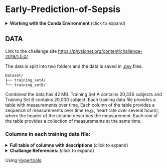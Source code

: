 # Early-Prediction-of-Sepsis

<details>
<summary><b>Working with the Conda Environment</b> (click to expand)</summary>
<br>

## Setting Up the Conda Environment

This project uses a conda environment to manage dependencies. To set up the environment on your local machine, follow these steps:

1. **Install Miniconda or Anaconda**:

   If you haven't already, install Miniconda or Anaconda on your machine. Visit [Miniconda](https://docs.conda.io/en/latest/miniconda.html) or [Anaconda](https://www.anaconda.com/products/individual) for installation instructions.

2. **Create the Environment**:

   Navigate to the project directory and run the following command to create a conda environment from the `environment.yml` file:

```bash
conda env create -f environment.yml
```

3. **Activate the Environment**:

    Once the environment is created, you can activate it using:

```bash
conda activate myenv
```

Replace `myenv` with the name of the environment specified in the `environment.yml` file.

## Working with the Conda Environment

### Installing Additional Packages

If you need to install additional packages, make sure to activate the environment and use:

```bash
conda install package-name
```

Or, if the package is only available via pip (still check installation guide for the specific package):

```bash
pip install package-name
```

There may be other ways to install a package for example using `conda-forge`  ( `conda install package -c conda-forge` ) so always look for instructions online.

### Updating the Environment

If you've added new packages or made other changes to the environment that you want to share with the team, you can update the `environment.yml` file by running:

```bash
conda env export --from-history > environment.yml
```

**Note:** The yml file contains `prefix` field which relates to the path of the environment **locally**, conda however, doesn't care and besides manually deleting the line there doens't seem to be a way to avoid creating that line when exporting.

**Note:** Use the `--from-history` flag to only include packages you've explicitly installed, avoiding platform-specific packages in the environment file.

### Sharing Changes

After updating the `environment.yml` file, commit and push the changes to the GitHub repository so the team members can update their environments by running:

```bash
conda env update --file environment.yml --prune
```

The `--prune` option removes any dependencies that are no longer needed from the environment.

### Adding conda environment to JupyterLab

To make your conda environment visible to JupyterLab you need to add your environment by creating a kernel spec:

```bash
python -m ipykernel install --user --name YourEnvironmentName --display-name "Display Name"
```

### Running JupyterLab

1. Intall JupyterLab:

```bash
pip3 install jupyter
```

2. Navigate to the notebooks directory:

```bash
cd notebooks
```

3. Run JupyterLab

```bash
jupyter lab
```

</details>

## DATA

Link to the challenge site https://physionet.org/content/challenge-2019/1.0.0/

The data is split into two folders and the data is saved in [.psv](https://docs.amperity.com/reference/format_psv.html) files:

```sh
Dataset/
├── training_setA/
└── training_setB/
```

Combined the data has 42 MB. Training Set A contains 20,336 subjects and Training Set B contains 20,000 subject. Each training data file provides a table with measurements over time. Each column of the table provides a sequence of measurements over time (e.g., heart rate over several hours), where the header of the column describes the measurement. Each row of the table provides a collection of measurements at the same time.

### Columns in each training data file:

<details>
<summary><b>Full table of columns with descriptions</b> (click to expand)</summary>
<br>

| Variable Name       | Description                                                               |
|---------------------|---------------------------------------------------------------------------|
**Vital Signs (columns 1-8)**
| HR                  | Heart rate (beats per minute)                                             |
| O2Sat               | Pulse oximetry (%)                                                        |
| Temp                | Temperature (Deg C)                                                       |
| SBP                 | Systolic BP (mm Hg)                                                       |
| MAP                 | Mean arterial pressure (mm Hg)                                            |
| DBP                 | Diastolic BP (mm Hg)                                                      |
| Resp                | Respiration rate (breaths per minute)                                     |
| EtCO2               | End tidal carbon dioxide (mm Hg)                                          |
**Laboratory Values (columns 9-34)**
| BaseExcess          | Measure of excess bicarbonate (mmol/L)                                    |
| HCO3                | Bicarbonate (mmol/L)                                                      |
| FiO2                | Fraction of inspired oxygen (%)                                           |
| pH                  | N/A                                                                       |
| PaCO2               | Partial pressure of carbon dioxide from arterial blood (mm Hg)            |
| SaO2                | Oxygen saturation from arterial blood (%)                                 |
| AST                 | Aspartate transaminase (IU/L)                                             |
| BUN                 | Blood urea nitrogen (mg/dL)                                               |
| Alkalinephos        | Alkaline phosphatase (IU/L)                                               |
| Calcium             | (mg/dL)                                                                   |
| Chloride            | (mmol/L)                                                                  |
| Creatinine          | (mg/dL)                                                                   |
| Bilirubin_direct    | Bilirubin direct (mg/dL)                                                  |
| Glucose             | Serum glucose (mg/dL)                                                     |
| Lactate             | Lactic acid (mg/dL)                                                       |
| Magnesium           | (mmol/dL)                                                                 |
| Phosphate           | (mg/dL)                                                                   |
| Potassium           | (mmol/L)                                                                  |
| Bilirubin_total     | Total bilirubin (mg/dL)                                                   |
| TroponinI           | Troponin I (ng/mL)                                                        |
| Hct                 | Hematocrit (%)                                                            |
| Hgb                 | Hemoglobin (g/dL)                                                         |
| PTT                 | Partial thromboplastin time (seconds)                                     |
| WBC                 | Leukocyte count (count*10^3/µL)                                           |
| Fibrinogen          | (mg/dL)                                                                   |
| Platelets           | (count*10^3/µL)                                                           |
**Demographics (columns 35-40)**
| Age                 | Years (100 for patients 90 or above)                                      |
| Gender              | Female (0) or Male (1)                                                    |
| Unit1               | Administrative identifier for ICU unit (MICU)                             |
| Unit2               | Administrative identifier for ICU unit (SICU)                             |
| HospAdmTime         | Hours between hospital admit and ICU admit                                |
| ICULOS              | ICU length-of-stay (hours since ICU admit)                                |
**Outcome (column 41)**
| SepsisLabel         | For sepsis patients, SepsisLabel is 1 if t≥tsepsis-6 and 0 if t<tsepsis-6. For non-sepsis patients, SepsisLabel is 0. |

</details>

<details>
<summary><b>Challange References:</b> (click to expand)</summary>
<br>

1. **The Signature-Based Model for Early Detection of Sepsis From Electronic Health Records in the Intensive Care Unit**

   [link](https://physionet.org/content/challenge-2019/1.0.0/papers/CinC2019-014.pdf)

   - **Team**: James Morrill, Andrey Kormilitzin, Alejo Nevado-Holgado, Sumanth Swaminathan, Sam Howison, Terry Lyons (University of Oxford, Iterex Therapeutics)
   - **Abstract**: Introduced a signature-based regression model for sepsis detection from ICU patient data, achieving the highest utility function score (0.360) and ranking 1st in the PhysioNet Challenge 2019. The model utilizes gradient boosting machines and signature features from patient time-series data to predict sepsis risk at every time interval post-admission.

   #### What the Team Did

   - Developed a new machine learning approach using signature transformation to extract features from time-series physiological data of ICU patients, enhancing prediction accuracy for sepsis onset.
   - Implemented a gradient boosting machine algorithm that leverages both current time-point data and extracted signature features to model sepsis effects longitudinally.
   - Conducted a detailed analysis of various feature sets, including hand-crafted features and signature transformations, to evaluate their predictive power and impact on model performance.
   - Employed stratified 5-fold cross-validation and light gbm for model training and validation, optimizing for a utility score that considers the trade-offs between true positives, false positives, and timely prediction.

   #### What They Found Useful

   - Signature features significantly improved model performance by providing a comprehensive summary of longitudinal physiological measurements, distinguishing between septic and non-septic cases effectively.
   - The inclusion of hand-crafted features, such as ShockIndex and BUN/CR ratios, alongside signature transformations, showcased a systematic improvement in predicting sepsis risk.
   - The model achieved an AUC ROC of 0.868, demonstrating its efficacy in screening for sepsis risk with the ability to predict sepsis cases correctly in 65.3% of instances, often well before the onset.

   #### Challenges and Limitations

   - Despite the model's high utility score and AUC ROC, achieving the desired balance between sensitivity and specificity for clinical application remains a challenge, particularly in predicting sepsis within the crucial 6-hour window prior to onset.
   - The study focuses on the utility function optimization, which might not fully encapsulate the clinical nuances of sepsis prediction and management within the ICU setting.

   #### Future Directions

   - Explore the potential of signature-based models in other clinical prediction tasks, leveraging the method's ability to process complex time-series data effectively.
   - Investigate the integration of more diverse data sources and feature engineering techniques to further enhance the predictive accuracy and timeliness of sepsis detection.
   - Evaluate the model's performance in a real-world clinical setting, focusing on its utility as a decision-support tool for healthcare professionals in the intensive care unit.

2. **A Multi-Task Imputation and Classification Neural Architecture for Early Prediction of Sepsis from Multivariate Clinical Time Series**

   [link](https://physionet.org/content/challenge-2019/1.0.0/papers/CinC2019-110.pdf)

   - **Team**: Yale Chang, Jonathan Rubin, Gregory Boverman, Shruti Vij, Asif Rahman, Annamalai Natarajan, Saman Parvaneh (Philips Research North America, Cambridge, USA)
   - **Abstract**: This work focuses on early sepsis prediction using multivariate clinical time series data. The authors employed a recurrent imputation model (RITS) for handling missing data, followed by a Temporal Convolutional Network (TCN) for prediction. A custom time-dependent weighting approach for error types in the loss function was applied. The model achieved a utility score of 0.328 in the PhysioNet Computing in Cardiology Challenge 2019, placing 9th, and an improved version later reached a utility score of 0.342 in a follow-up event, securing 2nd place.

   #### What the Team Did

   - Developed a multi-task neural architecture combining recurrent imputation for time series (RITS) with Temporal Convolutional Networks (TCN) for early detection of sepsis.
   - Introduced a novel set of features that model the missingness in clinical data, enhancing the prediction model's accuracy.
   - Employed a custom-designed loss function incorporating time-dependent weights to manage different error types, effectively balancing the trade-offs between early, on-time, and late predictions of sepsis.
   - Conducted experiments on a real-world dataset provided by the PhysioNet/Computing in Cardiology Challenge 2019, demonstrating the proposed model's effectiveness in sepsis prediction.

   #### What They Found Useful

   - The RITS approach for imputing missing values significantly outperformed traditional imputation methods, providing a strong foundation for accurate sepsis prediction.
   - The TCN model was chosen for its efficiency in handling long historical sequences and its ability to make predictions at any point during the ICU stay without future data leakage.
   - The custom loss function tailored for the sepsis prediction task played a crucial role in optimizing the model's performance, particularly in minimizing the penalties associated with too early or too late predictions.
   - The combination of RITS-imputed data with TCN, augmented by missingness indicator variables, proved to be highly effective, outperforming other sequence prediction models.

   #### Challenges and Limitations

   - Handling irregularly sampled and missing data points in multivariate clinical time series posed significant challenges, addressed through the RITS model.
   - Balancing predictions to avoid too early or too late detection of sepsis required careful tuning of the loss function, highlighting the complexity of modeling clinical decision-making processes.
   - The variance in test utility scores across different folds indicated the need for ensemble models to improve prediction reliability and reduce variance.

   #### Future Directions

   - Further exploration of ensemble models could potentially lead to higher test utility scores by incorporating a greater variety of prediction models and increasing the number of RITS-TCN models.
   - Investigating model interpretation techniques, especially for black-box models like RITS and TCN, would be valuable for integrating these models into clinical workflows more effectively.
   - Continuous refinement of the loss function to better align with clinical needs and enhance the practical applicability of sepsis prediction models in real-world settings.


3. **Sepsis Prediction in Intensive Care Unit Using Ensemble of XGboost Models**

   [link](https://physionet.org/content/challenge-2019/1.0.0/papers/CinC2019-238.pdf)

   - **Team**: Morteza Zabihi, Serkan Kiranyaz, Moncef Gabbouj (Tampere University, Finland, and Qatar University, Qatar)
   - **Abstract**: This study addresses the challenge of early sepsis prediction in ICU patients by leveraging an ensemble of XGboost models. A novel feature set including patterns of missing values is proposed, which significantly contributes to the predictive performance. The methodology achieved third place in the PhysioNet/Computing in Cardiology Challenge 2019, demonstrating its effectiveness with an overall utility score of 0.339.

   #### What the Team Did

   - Developed an ensemble learning approach using five XGboost models for early sepsis prediction, focusing on ICU patients' clinical data.
   - Extracted 407 features from clinical data, including vital signs, demographic variables, and laboratory values, with a particular emphasis on modeling missingness.
   - Employed a wrapper feature selection algorithm to identify the most clinically relevant features, considering both present and missing data.
   - Achieved robust performance across different hospital datasets, officially ranking as the third team in the PhysioNet Challenge with a utility score of 0.339.

   #### What They Found Useful

   - The introduction of discriminative features to model the patterns of missing values in clinical data, acknowledging that missingness may carry informative signals for sepsis prediction.
   - A comprehensive feature engineering strategy that extracted a wide range of features, including both sliding-window and non-sliding-window based features, to capture the dynamic nature of sepsis.
   - The ensemble approach, combining multiple XGboost models, enhanced the robustness and accuracy of sepsis prediction, outperforming traditional clinical criteria.
   - The study identified that variables related to hospital administration time, temperature, heart rate, and blood pressure were among the top predictors of sepsis, underscoring the clinical relevance of the selected features.

   #### Challenges and Limitations

   - The presence of significant class imbalance between sepsis and non-sepsis observations required careful data balancing techniques to train effective models.
   - Performance variability across different hospital datasets highlighted the challenge of generalizing the predictive model, with a noticeable drop in performance on one of the test sets.
   - The reliance on sophisticated machine learning models and extensive feature engineering may limit the interpretability of the predictive process, an essential aspect for clinical adoption.

   #### Future Directions

   - Further exploration of the role of missing data in clinical prediction models, specifically investigating the informative nature of missingness across various medical conditions.
   - Enhancement of the ensemble model by incorporating advanced machine learning techniques and exploring alternative ensemble strategies to improve prediction accuracy and generalizability.
   - Clinical validation and integration of the proposed predictive model into ICU workflows, aiming to assess its impact on clinical outcomes and sepsis management strategies.

4. **TASP: A Time-Phased Model for Sepsis Prediction**

   [lik](https://physionet.org/content/challenge-2019/1.0.0/papers/CinC2019-049.pdf)

   - **Team**: Xiang Li, Yanni Kang, Xiaoyu Jia, Junmei Wang, Guotong Xie (Ping An Technology, Beijing, China)
   - **Abstract**: The Time-phAsed model for Sepsis Prediction (TASP) is introduced, leveraging the time-dependent nature of sepsis incidence in ICU patients. TASP integrates multiple modeling frameworks corresponding to different ICU stay phases: early, middle, and late stages, employing gradient boosting trees and deep learning to accommodate varying feature sets and missing value imputations tailored to each phase. This model scored 0.415 in cross-validation on the training set and ranked 4th with a score of 0.337 on the full test set of the Physionet/Computing in Cardiology Challenge 2019.

   #### Innovations and Key Findings

   - **Time-Phased Approach**: TASP is designed around the observation that sepsis incidence varies with ICU length of stay, implementing specific models for early (1-9 hours), middle (10-49 hours), and late (50+ hours) stages.
   - **Adaptive Modeling**: Utilizes gradient boosting trees for initial risk assessment and a deep learning framework (RNN) to capture long-term relationships in late-stage sepsis risk, optimizing prediction across different stages of ICU stay.
   - **Feature Engineering and Missing Value Imputation**: Implements various strategies for feature selection and missing value imputation, addressing the challenges of sparse and irregular data inherent in ICU records.
   - **Cross-Validation Performance**: Achieved a 0.415 score through 10-fold cross-validation on the training dataset, with simplified versions of the model attaining scores of 0.420 and 0.419 on the official online test set.

   #### Challenges and Limitations

   - **Model Complexity and Interpretability**: The multi-model approach, while effective, increases complexity and may pose challenges for clinical interpretation and real-time application in diverse ICU settings.
   - **Data-Driven Insights and Generalizability**: Insights gained through data exploration, such as the non-linear relationship between ICU stay length and sepsis incidence, underpin model design but may affect generalizability to other patient populations or clinical conditions.

   #### Future Directions

   - **Refinement of Feature Sets and Objectives**: Further research will focus on optimizing feature sets for each sub-model and aligning the objective function more closely with clinical utility metrics, enhancing both prediction accuracy and clinical relevance.
   - **Enhanced Model Interpretability**: Efforts to improve the interpretability of complex models like TASP are crucial for clinical adoption, with potential exploration of methods to elucidate model predictions and decision-making processes.
   - **Extended Validation and Online Testing**: Additional validation across diverse clinical settings and patient populations will be critical for assessing TASP's generalizability and effectiveness in real-world ICU environments.



5. **Utilizing Informative Missingness for Early Prediction of Sepsis**
   
   [link](https://physionet.org/content/challenge-2019/1.0.0/papers/CinC2019-280.pdf)

   - **Team**: Janmajay Singh, Kentaro Oshiro, Raghava Krishnan, Masahiro Sato, Tomoko Ohkuma, Noriji Kato (Fuji Xerox Co, Ltd, Yokohama, Japan)
   - **Abstract**: This study presents a novel approach to predict sepsis early in ICU patients by leveraging patterns in the missingness of physiological variables. The research introduces an XGBoost model that incorporates informative missingness, resulting in a utility score of 0.337 and securing a 5th place ranking in the challenge.

   #### What the Team Did

   - Developed an XGBoost model for early sepsis prediction, emphasizing the role of informative missingness in physiological data.
   - Explored various model variations with adjustments in hyperparameters, window sizes, and imputation methods to enhance prediction accuracy.
   - Implemented a strategy to represent the missingness of features through masking vectors, aligning with patterns observed in sepsis versus non-sepsis patients.
   - Shifted the sepsis labels to earlier time steps and fine-tuned the classification probability threshold to maximize the utility score.

   #### What They Found Useful

   - Analyzing the missingness patterns (informative missingness) in the data provided critical insights, revealing that certain variables exhibited different observation rates between sepsis and non-sepsis patients.
   - The non-imputation approach, combined with the use of masking vectors for all temporal variables, significantly improved the model's performance.
   - Shifting the sepsis labels to encourage the model to predict sepsis earlier than the actual onset time proved to be an effective strategy for improving utility scores.
   - The best-performing model, which included informative missingness and label shifting, achieved a utility score of 0.337 on the full test set, indicating its potential for early sepsis prediction in clinical settings.

   #### Challenges and Limitations

   - Dealing with a significant class imbalance and the inherent challenges of predicting sepsis, which affects a relatively small percentage of ICU patients.
   - The need to balance between false positives and true positives, especially given the high stakes of early sepsis prediction in terms of patient outcomes.
   - The approach's reliance on the specific characteristics of the dataset, which may limit its generalizability to other clinical settings or patient populations.

   #### Future Directions

   - Further research into the implications of informative missingness across different medical conditions and datasets to validate the approach's efficacy beyond sepsis prediction.
   - Exploration of sequence learning models that can inherently handle temporal data and missing values to possibly improve prediction accuracy.
   - Real-world implementation and validation of the model in clinical settings to assess its practical utility and impact on patient care and outcomes.

6. **Early Prediction of Sepsis Using Gradient Boosting Decision Trees with Optimal Sample Weighting**

   [link](https://physionet.org/content/challenge-2019/1.0.0/papers/CinC2019-459.pdf)

   - **Team**: Ibrahim Hammoud, IV Ramakrishnan, Mark Henry (Stony Brook University)
   - **Abstract**: The team developed a model for early sepsis prediction using an ensemble of gradient boosting decision trees, trained with weighted binary cross-entropy loss. The model uses a fixed-size feature vector from the last 20 hours of patient data, with imputation mimicking real-time healthcare information. The model was tuned and evaluated through 5-fold cross-validation, achieving a 6th rank out of 78 in the PhysioNet/Computing in Cardiology Challenge 2019.

   #### What the Team Did

   - Proposed a method to train an ensemble of gradient boosting decision trees for early sepsis prediction, focusing on a weighted binary cross-entropy loss to handle the unique challenges of sepsis data.
   - Developed a fixed-size feature vector based on the last 20 hours of data for each patient, incorporating a real-time imputation scheme that simulates the information available to healthcare professionals.
   - Employed 5-fold cross-validation for hyper-parameter tuning and model evaluation, aiming for the maximum utility score on the training set to guide the selection of the evaluation set threshold.

   #### What They Found Useful

   - The use of weighted binary cross-entropy loss was pivotal in handling the imbalance and specificity of the sepsis prediction challenge, allowing for the efficient training of the model.
   - Real-time imputation and fixed-size feature vectors were effective in mimicking the decision-making environment of healthcare professionals, providing a more realistic basis for the model's predictions.
   - Early prediction of sepsis showed potential for significant impact, with the model achieving a notable rank in the challenge, demonstrating the viability of gradient boosting decision trees for this application.

   #### Challenges and Limitations

   - The fixed-size window of 20 hours for feature vectors, while computationally necessary, might have limited the model's ability to utilize more extended historical data potentially beneficial for prediction accuracy.
   - Despite achieving a high rank, the model encountered challenges with a high false positive rate and variance in score distribution among positive patients, indicating room for optimization in threshold setting and score calibration.
   - The heavy reliance on the challenge's utility function for model training and evaluation may have introduced biases or artifacts in prediction behavior, emphasizing the need for further exploration of alternative metrics and methods.

   #### Future Directions

   - Investigating sequence models like LSTMs for their potential to incorporate both short-term and long-term information from real-time signals, addressing the limitations of fixed-size feature vectors.
   - Exploring alternative metrics, scoring functions, and models to improve early prediction tasks, aiming to optimize real-time prediction settings more effectively.
   - Continued examination of the impacts of utility functions on model outputs and prediction timing to refine and enhance early sepsis prediction approaches.

   ### Unofficial 1st Place

   **Early Prediction of Sepsis Using Multi-Feature Fusion Based XGBoost Learning and Bayesian Optimization**

   - **Team**: Meicheng Yang, Xingyao Wang, Hongxiang Gao, Yuwen Li, Xing Liu, Jianqing Li*, Chengyu Liu* (Southeast University, Nanjing, China, and Central South University, Changsha, China)
   - **Abstract**: This study develops an XGBoost-based algorithm for sepsis prediction utilizing multi-feature fusion and Bayesian optimization. The model processes 37 clinical variates after preprocessing, including missing value indicators, scoring quantified features, and time series features, for a total of 168 features. Evaluated on the PhysioNet/Computing in Cardiology Challenge 2019 data, the algorithm demonstrated superior performance, achieving a final Unormalized score (U-Score) of 0.364, the highest unofficial score across 24,819 ICU patients from three hospital systems.

   #### Innovations and Key Findings

   - **Multi-Feature Fusion Approach**: Integrates 168 features from clinical data, encompassing missing value indicators, scoring systems (e.g., SOFA, qSOFA, NEWS), and time series analysis, offering a comprehensive perspective for early sepsis prediction.
   - **Bayesian Optimization for Model Tuning**: Employs Bayesian optimization to fine-tune the hyperparameters of the XGBoost classifier, enhancing model performance and ensuring robustness.
   - **High Performance on PhysioNet Challenge Data**: The model showcased excellent predictive capability with a U-Score of 0.364 on a hidden test set, highlighting its potential for real-world clinical application.

   #### Challenges and Limitations

   - **Data Preprocessing and Feature Engineering Complexity**: The model requires extensive preprocessing and feature engineering, potentially limiting its applicability in low-resource settings or where rapid deployment is necessary.
   - **Class Imbalance**: Addressing the significant class imbalance between septic and non-septic patients poses a challenge, managed through down-sampling but necessitating careful consideration in clinical deployment.

   #### Future Directions

   - **Enhanced Feature Selection and Model Simplification**: Future work could focus on refining the feature set and exploring model simplification strategies to maintain high performance while reducing complexity.
   - **Further Validation Across Diverse Clinical Settings**: Extending validation studies to a broader range of ICU settings and patient populations will be crucial to confirm the model's generalizability and effectiveness.


   #### Notable Mention:

   **Time-Specific Metalearners for the Early Prediction of Sepsis**

   [link](https://physionet.org/content/challenge-2019/1.0.0/papers/CinC2019-029.pdf)

   - **Team**: Marcus Vollmer, Christian F Luz, Philipp Sodmann, Bhanu Sinha, Sven-Olaf Kuhn (University Medicine Greifswald, University of Groningen, University Medical Center Groningen)
   - **Abstract**: Proposed a novel approach to predict sepsis 6 hours prior to onset using time-specific stacked ensembles and a non-specific XGBoost model, trained on ICU data from the 2019 PhysioNet Challenge. Despite the challenges of imprecise and incomplete data, the models demonstrated potential in sepsis prediction with a normalized utility score of 0.394 for the XGBoost model.

   #### What the Team Did

   - Developed time-specific metalearners and a general XGBoost model to predict sepsis in ICU patients 6 hours before onset, leveraging a dataset of 40,336 ICU stays.
   - Employed extensive data cleaning, feature engineering, and rolling window techniques to build robust features from clinical scores (e.g., SOFA, qSOFA, SIRS) and physiological data.
   - Evaluated model performance using task-specific utility functions and assessed variable importance to identify key predictors of sepsis.
   - Conducted a triple data split for training, validation, and testing, optimizing model parameters and threshold selection for binary classification (sepsis/no sepsis).

   #### What They Found Useful

   - Time-specific metalearners allowed for nuanced prediction by adapting to the dynamic clinical landscape and varying sepsis prevalence throughout ICU stays.
   - Feature engineering, particularly the generation of rolling window features and clinical scores, proved crucial in capturing the temporal dynamics of sepsis.
   - The non-specific XGBoost model achieved a notable utility score, demonstrating the effectiveness of machine learning techniques over traditional clinical scores for sepsis prediction.
   - Variables such as ventilation status, white blood cell count, and partial thromboplastin time emerged as significant predictors, highlighting their clinical relevance in early sepsis detection.

   #### Challenges and Limitations

   - Handling the imprecision and incompleteness of ICU data posed significant challenges, necessitating sophisticated data cleaning and imputation strategies.
   - Time-specific metalearners, while promising, exhibited limitations in threshold selection, affecting their overall performance compared to the non-specific model.
   - The study did not participate in the official PhysioNet Challenge, limiting external validation and comparison with other state-of-the-art models.

   #### Future Directions

   - Further research is needed to refine time-specific metalearning approaches, possibly by incorporating more granular temporal analysis and advanced feature engineering techniques.
   - Exploring the integration of additional data sources, such as genetic or immunological markers, could enhance model sensitivity and specificity for sepsis prediction.
   - Deployment and real-world validation of these models in ICU settings are essential steps toward assessing their clinical utility and impact on patient outcomes.


</details>

Using [Hypertools](https://hypertools.readthedocs.io/en/latest/auto_examples/plot_PPCA.html).